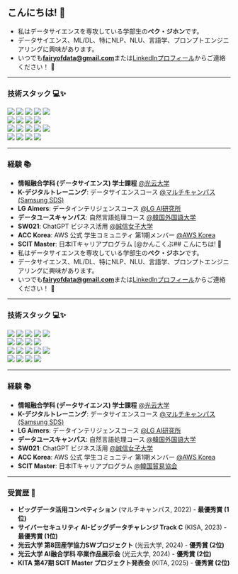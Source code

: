 ## こんにちは! 🤗  
- 私はデータサイエンスを専攻している学部生の**ペク・ジホン**です。  
- データサイエンス、ML/DL、特にNLP、NLU、言語学、プロンプトエンジニアリングに興味があります。  
- いつでも**fairyofdata@gmail.com**または[LinkedInプロフィール](https://www.linkedin.com/in/hjbaek/)からご連絡ください！ 📧  

---

### 技術スタック 💻✨  
<p>
  <img src="https://img.shields.io/badge/Colab-F9AB00?style=for-the-badge&logo=googlecolab&color=525252">
  <img src="https://img.shields.io/badge/python-3670A0?style=for-the-badge&logo=python&logoColor=ffdd54">  
  <img src="https://img.shields.io/badge/pandas-%23150458.svg?style=for-the-badge&logo=pandas&logoColor=white">
  <img src="https://img.shields.io/badge/numpy-%23013243.svg?style=for-the-badge&logo=numpy&logoColor=white">
  <img src="https://img.shields.io/badge/Matplotlib-%23ffffff.svg?style=for-the-badge&logo=Matplotlib&logoColor=black">
  <br>
  <img src="https://img.shields.io/badge/scikit--learn-%23F7931E.svg?style=for-the-badge&logo=scikit-learn&logoColor=white">
  <img src="https://img.shields.io/badge/PyTorch-%23EE4C2C.svg?style=for-the-badge&logo=PyTorch&logoColor=white">
  <img src="https://img.shields.io/badge/-HuggingFace-FDEE21?style=for-the-badge&logo=HuggingFace&logoColor=black">
  <img src="https://img.shields.io/badge/OpenAI API-74aa9c?style=for-the-badge&logo=openai&logoColor=white">
  <br>
  <img src="https://img.shields.io/badge/pycharm-143?style=for-the-badge&logo=pycharm&logoColor=black&color=black&labelColor=green">
  <img src="https://img.shields.io/badge/-selenium-%43B02A?style=for-the-badge&logo=selenium&logoColor=white">
  <img src="https://img.shields.io/badge/flask-%23000.svg?style=for-the-badge&logo=flask&logoColor=white">
  <img src="https://img.shields.io/badge/streamlit%20-%23FF0000.svg?style=for-the-badge&logo=streamlit&logoColor=white">
  <img src="https://img.shields.io/badge/MongoDB-%234ea94b.svg?style=for-the-badge&logo=mongodb&logoColor=white">
  <br>
  <img src="https://img.shields.io/badge/Visual%20Studio%20Code-0078d7.svg?style=for-the-badge&logo=visual-studio-code&logoColor=white">
  <img src="https://img.shields.io/badge/javascript-%23323330.svg?style=for-the-badge&logo=javascript&logoColor=%23F7DF1E">
  <img src="https://img.shields.io/badge/node.js-6DA55F?style=for-the-badge&logo=node.js&logoColor=white">
  <img src="https://img.shields.io/badge/bootstrap-%238511FA.svg?style=for-the-badge&logo=bootstrap&logoColor=white">
  <br>
</p>

---

### 経験 📚  
- **情報融合学科 (データサイエンス) 学士課程** [@光云大学](https://ic.kw.ac.kr:501/program/process.php)  
- **K-デジタルトレーニング**: データサイエンスコース [@マルチキャンパス (Samsung SDS)](https://www.multicampus.com/em/enrolment/courseDetai?p_menu=NzUjU1VC&p_gubun=Qw==&corsCd=FA00NM)  
- **LG Aimers**: データインテリジェンスコース [@LG AI研究所](https://lgresearch.ai/news/view?seq=488)  
- **データユースキャンパス**: 自然言語処理コース [@韓国外国語大学](https://ime.hufs.ac.kr/bbs/ime/509/71087/artclView.do)  
- **SW021**: ChatGPT ビジネス活用 [@誠信女子大学](https://m.dhnews.co.kr/news/view/1065594826213812)  
- **ACC Korea**: AWS 公式 学生コミュニティ 第1期メンバー [@AWS Korea](https://www.awscloudclubs.kr/)  
- **SCIT Master**: 日本ITキャリアプログラム [@かんこくぶ## こんにちは! 🤗  
- 私はデータサイエンスを専攻している学部生の**ペク・ジホン**です。  
- データサイエンス、ML/DL、特にNLP、NLU、言語学、プロンプトエンジニアリングに興味があります。  
- いつでも**fairyofdata@gmail.com**または[LinkedInプロフィール](https://www.linkedin.com/in/hjbaek/)からご連絡ください！ 📧  

---

### 技術スタック 💻✨  
<p>
  <img src="https://img.shields.io/badge/Colab-F9AB00?style=for-the-badge&logo=googlecolab&color=525252">
  <img src="https://img.shields.io/badge/python-3670A0?style=for-the-badge&logo=python&logoColor=ffdd54">  
  <img src="https://img.shields.io/badge/pandas-%23150458.svg?style=for-the-badge&logo=pandas&logoColor=white">
  <img src="https://img.shields.io/badge/numpy-%23013243.svg?style=for-the-badge&logo=numpy&logoColor=white">
  <img src="https://img.shields.io/badge/Matplotlib-%23ffffff.svg?style=for-the-badge&logo=Matplotlib&logoColor=black">
  <br>
  <img src="https://img.shields.io/badge/scikit--learn-%23F7931E.svg?style=for-the-badge&logo=scikit-learn&logoColor=white">
  <img src="https://img.shields.io/badge/PyTorch-%23EE4C2C.svg?style=for-the-badge&logo=PyTorch&logoColor=white">
  <img src="https://img.shields.io/badge/-HuggingFace-FDEE21?style=for-the-badge&logo=HuggingFace&logoColor=black">
  <img src="https://img.shields.io/badge/OpenAI API-74aa9c?style=for-the-badge&logo=openai&logoColor=white">
  <br>
  <img src="https://img.shields.io/badge/pycharm-143?style=for-the-badge&logo=pycharm&logoColor=black&color=black&labelColor=green">
  <img src="https://img.shields.io/badge/-selenium-%43B02A?style=for-the-badge&logo=selenium&logoColor=white">
  <img src="https://img.shields.io/badge/flask-%23000.svg?style=for-the-badge&logo=flask&logoColor=white">
  <img src="https://img.shields.io/badge/streamlit%20-%23FF0000.svg?style=for-the-badge&logo=streamlit&logoColor=white">
  <img src="https://img.shields.io/badge/MongoDB-%234ea94b.svg?style=for-the-badge&logo=mongodb&logoColor=white">
  <br>
  <img src="https://img.shields.io/badge/Visual%20Studio%20Code-0078d7.svg?style=for-the-badge&logo=visual-studio-code&logoColor=white">
  <img src="https://img.shields.io/badge/javascript-%23323330.svg?style=for-the-badge&logo=javascript&logoColor=%23F7DF1E">
  <img src="https://img.shields.io/badge/node.js-6DA55F?style=for-the-badge&logo=node.js&logoColor=white">
  <img src="https://img.shields.io/badge/bootstrap-%238511FA.svg?style=for-the-badge&logo=bootstrap&logoColor=white">
  <br>
</p>

---

### 経験 📚  
- **情報融合学科 (データサイエンス) 学士課程** [@光云大学](https://ic.kw.ac.kr:501/program/process.php)  
- **K-デジタルトレーニング**: データサイエンスコース [@マルチキャンパス (Samsung SDS)](https://www.multicampus.com/em/enrolment/courseDetai?p_menu=NzUjU1VC&p_gubun=Qw==&corsCd=FA00NM)  
- **LG Aimers**: データインテリジェンスコース [@LG AI研究所](https://lgresearch.ai/news/view?seq=488)  
- **データユースキャンパス**: 自然言語処理コース [@韓国外国語大学](https://ime.hufs.ac.kr/bbs/ime/509/71087/artclView.do)  
- **SW021**: ChatGPT ビジネス活用 [@誠信女子大学](https://m.dhnews.co.kr/news/view/1065594826213812)  
- **ACC Korea**: AWS 公式 学生コミュニティ 第1期メンバー [@AWS Korea](https://www.awscloudclubs.kr/)  
- **SCIT Master**: 日本ITキャリアプログラム [@韓国貿易協会](https://newtradecampus.kita.net/page/user_job_CloudIT_courseguide_outline)  

---

### 受賞歴 🌟  
- **ビッグデータ活用コンペティション** (マルチキャンパス, 2022) - **最優秀賞 (1位)**  
- **サイバーセキュリティ AI-ビッグデータチャレンジ Track C** (KISA, 2023) - **最優秀賞 (1位)**  
- **光云大学 第8回産学協力SWプロジェクト** (光云大学, 2024) - **優秀賞 (2位)**  
- **光云大学 AI融合学科 卒業作品展示会** (光云大学, 2024) - **優秀賞 (2位)**  
- **KITA 第47期 SCIT Master プロジェクト発表会** (KITA, 2025) - **優秀賞 (2位)**  

